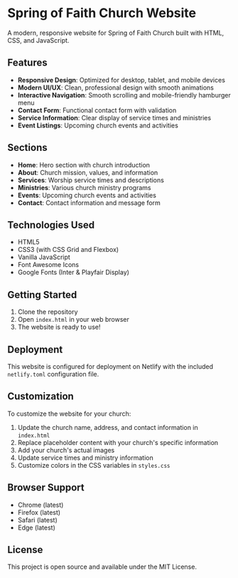 # Spring of Faith Church Website

A modern, responsive website for Spring of Faith Church built with HTML, CSS, and JavaScript.

## Features

- **Responsive Design**: Optimized for desktop, tablet, and mobile devices
- **Modern UI/UX**: Clean, professional design with smooth animations
- **Interactive Navigation**: Smooth scrolling and mobile-friendly hamburger menu
- **Contact Form**: Functional contact form with validation
- **Service Information**: Clear display of service times and ministries
- **Event Listings**: Upcoming church events and activities

## Sections

- **Home**: Hero section with church introduction
- **About**: Church mission, values, and information
- **Services**: Worship service times and descriptions
- **Ministries**: Various church ministry programs
- **Events**: Upcoming church events and activities
- **Contact**: Contact information and message form

## Technologies Used

- HTML5
- CSS3 (with CSS Grid and Flexbox)
- Vanilla JavaScript
- Font Awesome Icons
- Google Fonts (Inter & Playfair Display)

## Getting Started

1. Clone the repository
2. Open `index.html` in your web browser
3. The website is ready to use!

## Deployment

This website is configured for deployment on Netlify with the included `netlify.toml` configuration file.

## Customization

To customize the website for your church:

1. Update the church name, address, and contact information in `index.html`
2. Replace placeholder content with your church's specific information
3. Add your church's actual images
4. Update service times and ministry information
5. Customize colors in the CSS variables in `styles.css`

## Browser Support

- Chrome (latest)
- Firefox (latest)
- Safari (latest)
- Edge (latest)

## License

This project is open source and available under the MIT License.
